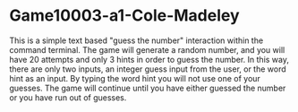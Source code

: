 # Game10003-a1-Cole-Madeley

This is a simple text based "guess the number" interaction within the command terminal.
The game will generate a random number, and you will have 20 attempts and only 3 hints in order to guess the number.
In this way, there are only two inputs, an integer guess input from the user, or the word hint as an input.
By typing the word hint you will not use one of your guesses.
The game will continue until you have either guessed the number or you have run out of guesses.
